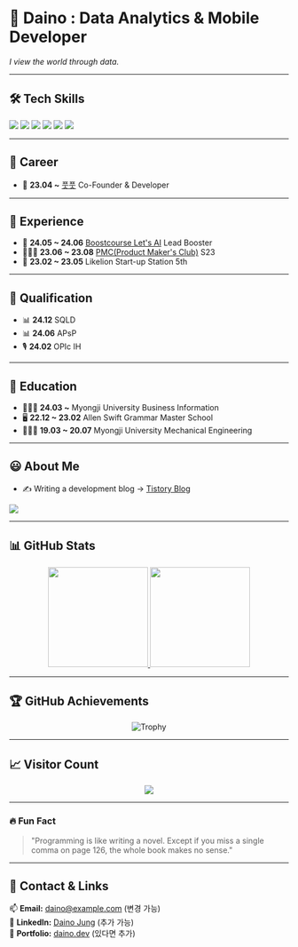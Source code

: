 # 🚀 Daino : Data Analytics & Mobile Developer  
_I view the world through data._

---

## 🛠 Tech Skills
<p align="left">
  <img src="https://img.shields.io/badge/Python-0175C2?style=flat-square&logo=Python&logoColor=white"/>
  <img src="https://img.shields.io/badge/Dart-0175C2?style=flat-square&logo=Dart&logoColor=white"/>
  <img src="https://img.shields.io/badge/Flutter-53B7F7?style=flat-square&logo=Flutter&logoColor=white"/>
  <img src="https://img.shields.io/badge/Swift-FA7343?style=flat-square&logo=Swift&logoColor=white"/>
  <img src="https://img.shields.io/badge/Firebase-2C394B?style=flat-square&logo=Firebase&logoColor=FFCA28"/>
  <img src="https://img.shields.io/badge/Git-F05032?style=flat-square&logo=Git&logoColor=white"/>
</p>

---

## 🚴 Career
- 🏢 **23.04 ~** [풋풋](https://nomadmap.co.kr) Co-Founder & Developer  

---

## 🙋 Experience
- 🤖 **24.05 ~ 24.06** [Boostcourse Let's AI](https://www.boostcourse.org/certificate/A20240626-799133?langCode=en) Lead Booster  
- 🧑🏻‍💻 **23.06 ~ 23.08** [PMC(Product Maker's Club)](https://disquiet.io/club/makerhouse) S23  
- 🚀 **23.02 ~ 23.05** Likelion Start-up Station 5th  

---

## 🪪 Qualification
- 📊 **24.12** SQLD  
- 📊 **24.06** APsP  
- 🎙️ **24.02** OPIc IH  

---

## 📝 Education
- 👨🏻‍🎓 **24.03 ~** Myongji University Business Information  
- 🖥 **22.12 ~ 23.02** Allen Swift Grammar Master School  
- 👨🏻‍🎓 **19.03 ~ 20.07** Myongji University Mechanical Engineering  

---

## 😃 About Me
- ✍️ Writing a development blog → [Tistory Blog](https://daino.tistory.com/)  
<p>
  <a href="https://daino.tistory.com/">
    <img src="https://img.shields.io/badge/Tistory%20Blog-F05A22?style=flat-square&logo=Tistory&logoColor=white"/>
  </a>
</p>

---

## 📊 GitHub Stats
<div align="center">
  <a href="https://github.com/anuraghazra/github-readme-stats">
    <img height="180em" src="https://github-readme-stats.vercel.app/api?username=DainoJung&show_icons=true&theme=dark#gh-dark-mode-only"/>
    <img height="180em" src="https://github-readme-stats.vercel.app/api?username=DainoJung&show_icons=true&theme=default#gh-light-mode-only"/>
  </a>
</div>

---

## 🏆 GitHub Achievements
<p align="center">
  <img src="https://github-profile-trophy.vercel.app/?username=DainoJung&column=6&theme=gruvbox&margin-w=15&margin-h=15" alt="Trophy"/>
</p>

---

## 📈 Visitor Count
<p align="center">
  <a href="https://hits.seeyoufarm.com">
    <img src="https://hits.seeyoufarm.com/api/count/incr/badge.svg?url=https%3A%2F%2Fgithub.com%2FDainoJung&count_bg=%2379C83D&title_bg=%23555555&icon=&icon_color=%23E7E7E7&title=hits&edge_flat=false"/>
  </a>
</p>

---

### 🔥 Fun Fact  
> "Programming is like writing a novel. Except if you miss a single comma on page 126, the whole book makes no sense."

---

## 🎯 Contact & Links  
📫 **Email:** daino@example.com (변경 가능)  
💬 **LinkedIn:** [Daino Jung](https://www.linkedin.com/in/dainojung) (추가 가능)  
📢 **Portfolio:** [daino.dev](https://daino.dev) (있다면 추가)  
